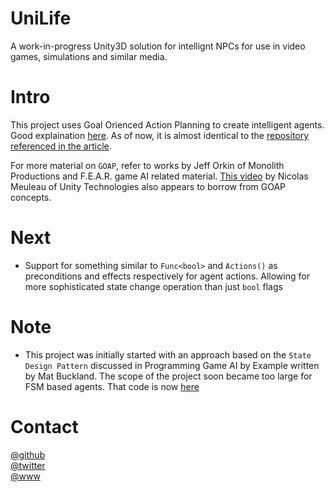 # UniLife
A work-in-progress Unity3D solution for intellignt NPCs for use in video games, simulations and similar media.

# Intro
This project uses Goal Orienced Action Planning to create intelligent agents. Good explaination [here](https://gamedevelopment.tutsplus.com/tutorials/goal-oriented-action-planning-for-a-smarter-ai--cms-20793). As of now, it is almost identical to the [repository referenced in the article](https://github.com/sploreg/goap).   

For more material on `GOAP`, refer to works by Jeff Orkin of Monolith Productions and F.E.A.R. game AI related material. [This video](https://www.youtube.com/watch?v=78nhJNPS0vA) by Nicolas Meuleau of Unity Technologies also appears to borrow from GOAP concepts.  
  
# Next  
- Support for something similar to `Func<bool>` and `Actions()` as preconditions and effects respectively for agent actions. Allowing for more sophisticated state change operation than just `bool` flags  

# Note
- This project was initially started with an approach based on the `State Design Pattern` discussed in Programming Game AI by Example written by Mat Buckland. The scope of the project soon became too large for FSM based agents. That code is now [here](https://github.com/adrenak/UniFSM)  

# Contact  
[@github](https://www.github.com/adrenak)  
[@twitter](https://www.twitter.com/vatsalAmbastha)  
[@www](http://www.vatsalambastha.com)